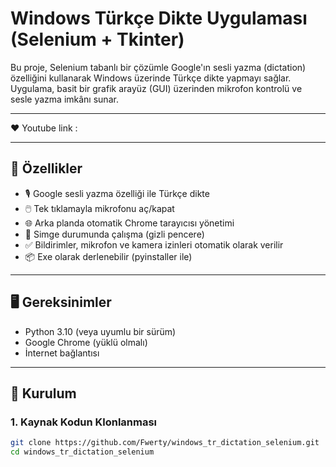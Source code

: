 # Windows Türkçe Dikte Uygulaması (Selenium + Tkinter)

Bu proje, Selenium tabanlı bir çözümle Google'ın sesli yazma (dictation) özelliğini kullanarak Windows üzerinde Türkçe dikte yapmayı sağlar. Uygulama, basit bir grafik arayüz (GUI) üzerinden mikrofon kontrolü ve sesle yazma imkânı sunar.

------------------------------------

❤️ Youtube link : 

---

## 🚀 Özellikler

- 🎙️ Google sesli yazma özelliği ile Türkçe dikte
- 🖱️ Tek tıklamayla mikrofonu aç/kapat
- 🌐 Arka planda otomatik Chrome tarayıcısı yönetimi
- 🎯 Simge durumunda çalışma (gizli pencere)
- ✅ Bildirimler, mikrofon ve kamera izinleri otomatik olarak verilir
- 📦 Exe olarak derlenebilir (pyinstaller ile)

---

## 🖥️ Gereksinimler

- Python 3.10 (veya uyumlu bir sürüm)
- Google Chrome (yüklü olmalı)
- İnternet bağlantısı

---

## 🔧 Kurulum

### 1. Kaynak Kodun Klonlanması

```bash
git clone https://github.com/Fwerty/windows_tr_dictation_selenium.git
cd windows_tr_dictation_selenium
